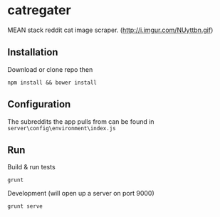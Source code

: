 # catregater
MEAN stack reddit cat image scraper.
(http://i.imgur.com/NUyttbn.gif)

## Installation
Download or clone repo then
````
npm install && bower install
````

## Configuration
The subreddits the app pulls from can be found in `server\config\environment\index.js`

## Run
Build & run tests
````
grunt
````

Development (will open up a server on port 9000)
````
grunt serve
````
